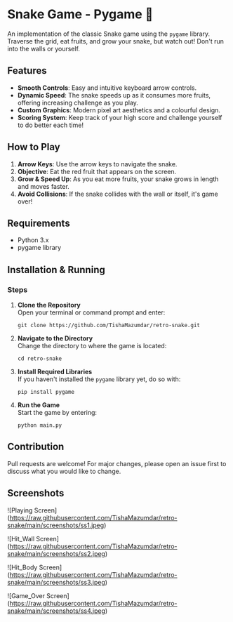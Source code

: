 # Snake Game - Pygame 🐍

An implementation of the classic Snake game using the `pygame` library. Traverse the grid, eat fruits, and grow your snake, but watch out! Don't run into the walls or yourself.

## Features

- **Smooth Controls**: Easy and intuitive keyboard arrow controls.
- **Dynamic Speed**: The snake speeds up as it consumes more fruits, offering increasing challenge as you play.
- **Custom Graphics**: Modern pixel art aesthetics and a colourful design.
- **Scoring System**: Keep track of your high score and challenge yourself to do better each time!

## How to Play

1. **Arrow Keys**: Use the arrow keys to navigate the snake.
2. **Objective**: Eat the red fruit that appears on the screen.
3. **Grow & Speed Up**: As you eat more fruits, your snake grows in length and moves faster.
4. **Avoid Collisions**: If the snake collides with the wall or itself, it's game over!

## Requirements

- Python 3.x
- pygame library

## Installation & Running

### Steps

1. **Clone the Repository**  
   Open your terminal or command prompt and enter:  
   ```
   git clone https://github.com/TishaMazumdar/retro-snake.git
   ```

2. **Navigate to the Directory**  
   Change the directory to where the game is located:  
   ```
   cd retro-snake
   ```

3. **Install Required Libraries**  
   If you haven't installed the `pygame` library yet, do so with:  
   ```
   pip install pygame
   ```

4. **Run the Game**  
   Start the game by entering:  
   ```
   python main.py
   ```

## Contribution

Pull requests are welcome! For major changes, please open an issue first to discuss what you would like to change.

## Screenshots

![Playing Screen] (https://raw.githubusercontent.com/TishaMazumdar/retro-snake/main/screenshots/ss1.jpeg)

![Hit_Wall Screen] (https://raw.githubusercontent.com/TishaMazumdar/retro-snake/main/screenshots/ss2.jpeg)

![Hit_Body Screen] (https://raw.githubusercontent.com/TishaMazumdar/retro-snake/main/screenshots/ss3.jpeg)

![Game_Over Screen] (https://raw.githubusercontent.com/TishaMazumdar/retro-snake/main/screenshots/ss4.jpeg)
